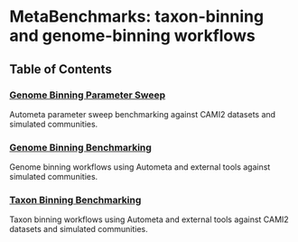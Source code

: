 # MetaBenchmarks: taxon-binning and genome-binning workflows

## Table of Contents

### [Genome Binning Parameter Sweep](autometa_genome_binning_parameter_sweep/README.md)

Autometa parameter sweep benchmarking against CAMI2 datasets and simulated communities.

### [Genome Binning Benchmarking](genome_binning/README.md)

Genome binning workflows using Autometa and external tools against simulated communities.

### [Taxon Binning Benchmarking](taxon_binning/README.md)

Taxon binning workflows using Autometa and external tools against CAMI2 datasets and simulated communities.
